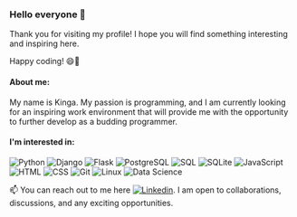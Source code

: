 ### Hello everyone 👋

Thank you for visiting my profile! I hope you will find something interesting and inspiring here. 

Happy coding! 😄🚀

#### About me:

My name is Kinga. My passion is programming, and I am currently looking for an inspiring work environment that will provide me with the opportunity to further develop as a budding programmer.


#### I'm interested in:

![Python](https://img.shields.io/badge/Python-3776AB?style=flat-square&logo=python&logoColor=white) ![Django](https://img.shields.io/badge/Django-092E20?style=flat-square&logo=django&logoColor=white) ![Flask](https://img.shields.io/badge/Flask-000000?style=flat-square&logo=flask&logoColor=white) ![PostgreSQL](https://img.shields.io/badge/PostgreSQL-336791?style=flat-square&logo=postgresql&logoColor=white) ![SQL](https://img.shields.io/badge/SQL-4479A1?style=flat-square&logo=sql&logoColor=white) ![SQLite](https://img.shields.io/badge/SQLite-003B57?style=flat-square&logo=sqlite&logoColor=white) ![JavaScript](https://img.shields.io/badge/JavaScript-F7DF1E?style=flat-square&logo=javascript&logoColor=black) ![HTML](https://img.shields.io/badge/HTML-E34F26?style=flat-square&logo=html5&logoColor=white) ![CSS](https://img.shields.io/badge/CSS-1572B6?style=flat-square&logo=css3&logoColor=white) ![Git](https://img.shields.io/badge/Git-F05032?style=flat-square&logo=git&logoColor=white) ![Linux](https://img.shields.io/badge/Linux-FCC624?style=flat-square&logo=linux&logoColor=black) ![Data Science](https://img.shields.io/badge/Data_Science-0179E2?style=flat-square&logo=data%20science&logoColor=white)




📫 You can reach out to me here  [![Linkedin](https://img.shields.io/badge/kinga--szedzielarz-%231DA1F2.svg?style=for-the-badge&logo=Linkedin&logoColor=white)](https://www.linkedin.com/in/kinga-szedzielarz/).  I am open to collaborations, discussions, and any exciting opportunities.
